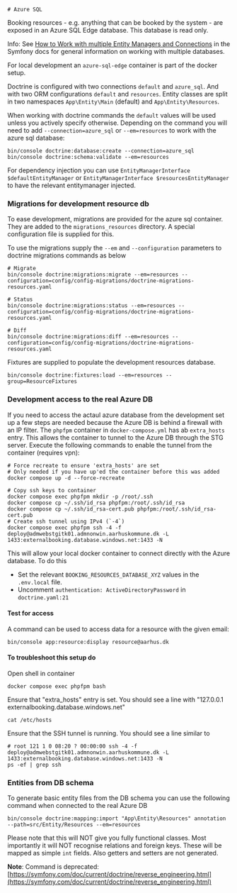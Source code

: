     # Azure SQL

Booking resources - e.g. anything that can be booked by the system - are exposed in an Azure SQL Edge database. This
database is read only.

Info:
See [How to Work with multiple Entity Managers and Connections](https://symfony.com/doc/current/doctrine/multiple_entity_managers.html)
in the Symfony docs for
general information on working with multiple databases.

For local development an `azure-sql-edge` container is part of the docker setup.

Doctrine is configured with two connections `default` and `azure_sql`. And with
two ORM configurations `default` and `resources`. Entity classes are split in two
namespaces `App\Entity\Main` (default) and `App\Entity\Resources`.

When working with doctrine commands
the `default` values will be used unless you actively specify otherwise. Depending
on the command you will need to add `--connection=azure_sql` or `--em=resources`
to work with the azure sql database:

```shell
bin/console doctrine:database:create --connection=azure_sql
bin/console doctrine:schema:validate --em=resources
```  

For dependency injection you can use `EntityManagerInterface $defaultEntityManager`
or `EntityManagerInterface $resourcesEntityManager` to have the relevant entitymanager
injected.

### Migrations for development resource db

To ease development, migrations are provided for the azure sql container.
They are added to the `migrations_resources` directory. A special configuration file
is supplied for this.

To use the migrations supply the `--em` and `--configuration` parameters to
doctrine migrations commands as below

```shell
# Migrate
bin/console doctrine:migrations:migrate --em=resources --configuration=config/config-migrations/doctrine-migrations-resources.yaml

# Status
bin/console doctrine:migrations:status --em=resources --configuration=config/config-migrations/doctrine-migrations-resources.yaml

# Diff
bin/console doctrine:migrations:diff --em=resources --configuration=config/config-migrations/doctrine-migrations-resources.yaml
```

Fixtures are supplied to populate the development resources database.

```shell
bin/console doctrine:fixtures:load --em=resources --group=ResourceFixtures
```

### Development access to the real Azure DB

If you need to access the actaul azure database from the development set up a few
steps are needed because the Azure DB is behind a firewall with an IP filter.
The `phpfpm` container in `docker-compose.yml` has ab `extra_hosts` entry. This
allows the container to tunnel to the Azure DB through the STG server. Execute
the following commands to enable the tunnel from the container (requires vpn):

```shell
# Force recreate to ensure 'extra_hosts' are set
# Only needed if you have up'ed the container before this was added
docker compose up -d --force-recreate

# Copy ssh keys to container
docker compose exec phpfpm mkdir -p /root/.ssh
docker compose cp ~/.ssh/id_rsa phpfpm:/root/.ssh/id_rsa
docker compose cp ~/.ssh/id_rsa-cert.pub phpfpm:/root/.ssh/id_rsa-cert.pub
# Create ssh tunnel using IPv4 (`-4`)
docker compose exec phpfpm ssh -4 -f deploy@admwebstgitk01.admnonwin.aarhuskommune.dk -L 1433:externalbooking.database.windows.net:1433 -N
```

This will allow your local docker container to connect directly with the Azure database.
To do this

- Set the relevant `BOOKING_RESOURCES_DATABASE_XYZ` values in the `.env.local` file.
- Uncomment `authentication: ActiveDirectoryPassword` in `doctrine.yaml:21`

#### Test for access

A command can be used to access data for a resource with the given email:

```shell
bin/console app:resource:display resource@aarhus.dk
```

#### To troubleshoot this setup do

Open shell in container

```shell
docker compose exec phpfpm bash
```

Ensure that "extra_hosts" entry is set. You should see a line with "127.0.0.1 externalbooking.database.windows.net"

```shell
cat /etc/hosts
```

Ensure that the SSH tunnel is running. You should see a line similar to

```shell
# root 121 1 0 08:20 ? 00:00:00 ssh -4 -f deploy@admwebstgitk01.admnonwin.aarhuskommune.dk -L 1433:externalbooking.database.windows.net:1433 -N 
ps -ef | grep ssh
```

### Entities from DB schema

To generate basic entity files from the DB schema you can use the following command when connected to
the real Azure DB

```shell
bin/console doctrine:mapping:import "App\Entity\Resources" annotation --path=src/Entity/Resources --em=resources
```

Please note that this will NOT give you fully functional classes. Most importantly it will NOT
recognise relations and foreign keys. These will be mapped as simple `int` fields. Also getters
and setters are not generated.

__Note__: Command is
deprecated: [https://symfony.com/doc/current/doctrine/reverse_engineering.html](https://symfony.com/doc/current/doctrine/reverse_engineering.html)
